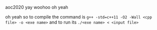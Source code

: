 aoc2020 yay woohoo oh yeah

oh yeah so to compile the command is
`g++ -std=c++11 -O2 -Wall <cpp file> -o <exe name>`
and to run its
`./<exe name> < <input file>`

